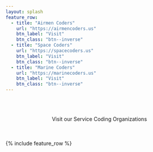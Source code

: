 ```yaml
---
layout: splash
feature_row:
  - title: "Airmen Coders"
    url: "https://airmencoders.us"
    btn_label: "Visit"
    btn_class: "btn--inverse"
  - title: "Space Coders"
    url: "https://spacecoders.us"
    btn_label: "Visit"
    btn_class: "btn--inverse"
  - title: "Marine Coders"
    url: "https://marinecoders.us"
    btn_label: "Visit"
    btn_class: "btn--inverse"
---
```

  
<br /><br />

<p align="center">Visit our Service Coding Organizations</p>
<br /><br />
{% include feature_row %}
  




